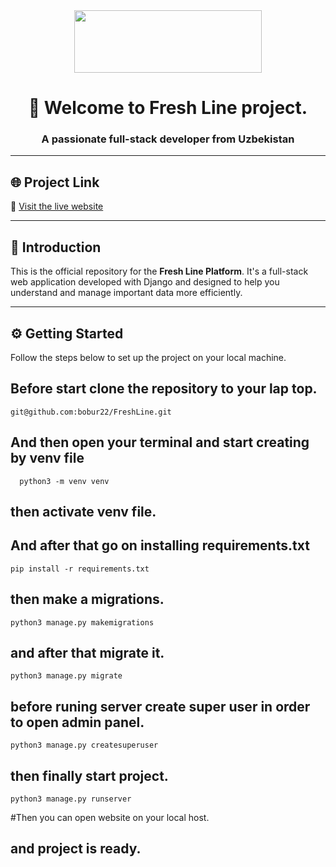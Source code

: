 <div align="center" style="display: flex; justify-content: center; align-items: center; gap: 20px;">

  <a href="https://fresh-line.uz/">
    <img width="300px" height="100px" src="https://www.fresh-line.uz/assets/logom-BD7_HYib.png" />
  </a>

</div>

<h1 align="center">👋 Welcome to Fresh Line project.</h1>
<h3 align="center">A passionate full-stack developer from Uzbekistan</h3>

---

## 🌐 Project Link

🔗 [Visit the live website](https://fresh-line.uz/)

---

## 🧠 Introduction

This is the official repository for the **Fresh Line Platform**. It's a full-stack web application developed with Django and designed to help you understand and manage important data more efficiently.

---

## ⚙️ Getting Started

Follow the steps below to set up the project on your local machine.

## Before start clone the repository to your lap top.
    git@github.com:bobur22/FreshLine.git
    
## And then open your terminal and start creating by venv file
      python3 -m venv venv
      
## then activate venv file.

## And after that go on installing requirements.txt
    pip install -r requirements.txt
    
## then make a migrations.
    python3 manage.py makemigrations
    
## and after that migrate it.
    python3 manage.py migrate

## before runing server create super user in order to open admin panel.
    python3 manage.py createsuperuser

## then finally start project.
    python3 manage.py runserver

#Then you can open website on your local host.
## and project is ready.
